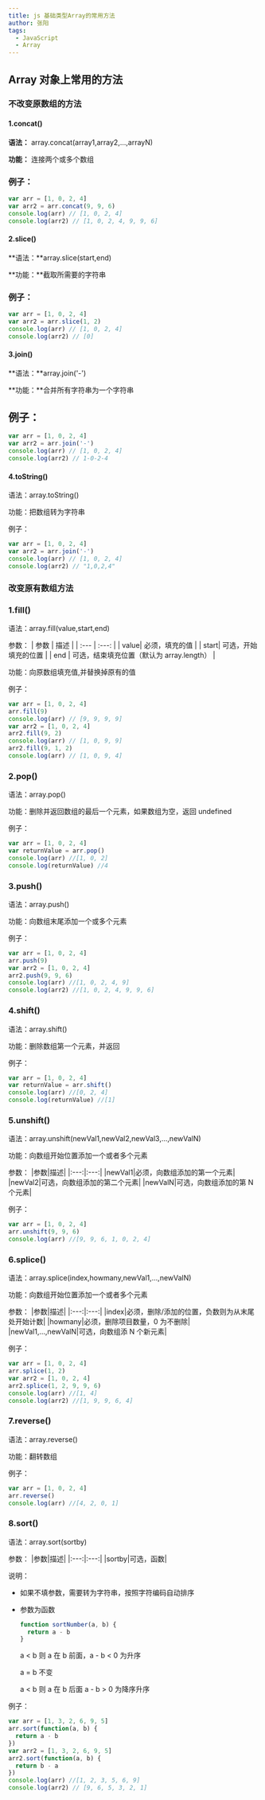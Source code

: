 ```yaml
---
title: js 基础类型Array的常用方法
author: 张阳
tags:
  - JavaScript
  - Array
---
```


## Array 对象上常用的方法

### 不改变原数组的方法

#### 1.concat()

**语法：** array.concat(array1,array2,...,arrayN)

**功能：** 连接两个或多个数组

### 例子：

```javascript
var arr = [1, 0, 2, 4]
var arr2 = arr.concat(9, 9, 6)
console.log(arr) // [1, 0, 2, 4]
console.log(arr2) // [1, 0, 2, 4, 9, 9, 6]
```

#### 2.slice()

**语法：**array.slice(start,end)

**功能：**截取所需要的字符串

### 例子：

```javascript
var arr = [1, 0, 2, 4]
var arr2 = arr.slice(1, 2)
console.log(arr) // [1, 0, 2, 4]
console.log(arr2) // [0]
```

#### 3.join()

**语法：**array.join('-')

**功能：**合并所有字符串为一个字符串

## 例子：

```javascript
var arr = [1, 0, 2, 4]
var arr2 = arr.join('-')
console.log(arr) // [1, 0, 2, 4]
console.log(arr2) // 1-0-2-4
```

#### 4.toString()

语法：array.toString()

功能：把数组转为字符串

例子：

```javascript
var arr = [1, 0, 2, 4]
var arr2 = arr.join('-')
console.log(arr) // [1, 0, 2, 4]
console.log(arr2) // "1,0,2,4"
```

### 改变原有数组方法

### 1.fill()

语法：array.fill(value,start,end)

参数：
| 参数 | 描述 |
| :--- | :---: |
| value| 必须，填充的值 |
| start| 可选，开始填充的位置 |
| end | 可选，结束填充位置（默认为 array.length） |

功能：向原数组填充值,并替换掉原有的值

例子：

```javascript
var arr = [1, 0, 2, 4]
arr.fill(9)
console.log(arr) // [9, 9, 9, 9]
var arr2 = [1, 0, 2, 4]
arr2.fill(9, 2)
console.log(arr) // [1, 0, 9, 9]
arr2.fill(9, 1, 2)
console.log(arr) // [1, 0, 9, 4]
```

### 2.pop()

语法：array.pop()

功能：删除并返回数组的最后一个元素，如果数组为空，返回 undefined

例子：

```javascript
var arr = [1, 0, 2, 4]
var returnValue = arr.pop()
console.log(arr) //[1, 0, 2]
console.log(returnValue) //4
```

### 3.push()

语法：array.push()

功能：向数组末尾添加一个或多个元素

例子：

```javascript
var arr = [1, 0, 2, 4]
arr.push(9)
var arr2 = [1, 0, 2, 4]
arr2.push(9, 9, 6)
console.log(arr) //[1, 0, 2, 4, 9]
console.log(arr2) //[1, 0, 2, 4, 9, 9, 6]
```

### 4.shift()

语法：array.shift()

功能：删除数组第一个元素，并返回

例子：

```javascript
var arr = [1, 0, 2, 4]
var returnValue = arr.shift()
console.log(arr) //[0, 2, 4]
console.log(returnValue) //[1]
```

### 5.unshift()

语法：array.unshift(newVal1,newVal2,newVal3,...,newValN)

功能：向数组开始位置添加一个或者多个元素

参数：
|参数|描述|
|:---:|:---:|
|newVal1|必须，向数组添加的第一个元素|
|newVal2|可选，向数组添加的第二个元素|
|newValN|可选，向数组添加的第 N 个元素|

例子：

```javascript
var arr = [1, 0, 2, 4]
arr.unshift(9, 9, 6)
console.log(arr) //[9, 9, 6, 1, 0, 2, 4]
```

### 6.splice()

语法：array.splice(index,howmany,newVal1,...,newValN)

功能：向数组开始位置添加一个或者多个元素

参数：
|参数|描述|
|:---:|:---:|
|index|必须，删除/添加的位置，负数则为从末尾处开始计数|
|howmany|必须，删除项目数量，0 为不删除|
|newVal1,...,newValN|可选，向数组添 N 个新元素|

例子：

```javascript
var arr = [1, 0, 2, 4]
arr.splice(1, 2)
var arr2 = [1, 0, 2, 4]
arr2.splice(1, 2, 9, 9, 6)
console.log(arr) //[1, 4]
console.log(arr2) //[1, 9, 9, 6, 4]
```

### 7.reverse()

语法：array.reverse()

功能：翻转数组

例子：

```javascript
var arr = [1, 0, 2, 4]
arr.reverse()
console.log(arr) //[4, 2, 0, 1]
```

### 8.sort()

语法：array.sort(sortby)

参数：
|参数|描述|
|:---:|:---:|
|sortby|可选，函数|

说明：

- 如果不填参数，需要转为字符串，按照字符编码自动排序

- 参数为函数

  ```javascript
  function sortNumber(a, b) {
    return a - b
  }
  ```

  a < b 则 a 在 b 前面，a - b < 0 为升序

  a = b 不变

  a < b 则 a 在 b 后面 a - b > 0 为降序升序

例子：

```javascript
var arr = [1, 3, 2, 6, 9, 5]
arr.sort(function(a, b) {
  return a - b
})
var arr2 = [1, 3, 2, 6, 9, 5]
arr2.sort(function(a, b) {
  return b - a
})
console.log(arr) //[1, 2, 3, 5, 6, 9]
console.log(arr2) // [9, 6, 5, 3, 2, 1]
```
